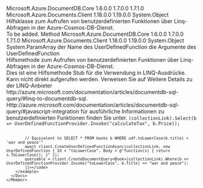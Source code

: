 <Type Name="UserDefinedFunctionProvider" FullName="Microsoft.Azure.Documents.Linq.UserDefinedFunctionProvider">
  <TypeSignature Language="C#" Value="public static class UserDefinedFunctionProvider" />
  <TypeSignature Language="ILAsm" Value=".class public auto ansi abstract sealed beforefieldinit UserDefinedFunctionProvider extends System.Object" />
  <TypeSignature Language="DocId" Value="T:Microsoft.Azure.Documents.Linq.UserDefinedFunctionProvider" />
  <TypeSignature Language="VB.NET" Value="Public Class UserDefinedFunctionProvider" />
  <TypeSignature Language="F#" Value="type UserDefinedFunctionProvider = class" />
  <AssemblyInfo>
    <AssemblyName>Microsoft.Azure.DocumentDB.Core</AssemblyName>
    <AssemblyVersion>1.6.0.0</AssemblyVersion>
    <AssemblyVersion>1.7.0.0</AssemblyVersion>
    <AssemblyVersion>1.7.1.0</AssemblyVersion>
  </AssemblyInfo>
  <AssemblyInfo>
    <AssemblyName>Microsoft.Azure.Documents.Client</AssemblyName>
    <AssemblyVersion>1.18.0.0</AssemblyVersion>
    <AssemblyVersion>1.19.0.0</AssemblyVersion>
  </AssemblyInfo>
  <Base>
    <BaseTypeName>System.Object</BaseTypeName>
  </Base>
  <Interfaces />
  <Docs>
    <summary>
            Hilfsklasse zum Aufrufen von benutzerdefinierten Funktionen über Linq-Abfragen in der Azure-Cosmos-DB-Dienst.
            </summary>
    <remarks>To be added.</remarks>
  </Docs>
  <Members>
    <Member MemberName="Invoke">
      <MemberSignature Language="C#" Value="public static object Invoke (string udfName, params object[] arguments);" />
      <MemberSignature Language="ILAsm" Value=".method public static hidebysig object Invoke(string udfName, object[] arguments) cil managed" />
      <MemberSignature Language="DocId" Value="M:Microsoft.Azure.Documents.Linq.UserDefinedFunctionProvider.Invoke(System.String,System.Object[])" />
      <MemberSignature Language="VB.NET" Value="Public Shared Function Invoke (udfName As String, ParamArray arguments As Object()) As Object" />
      <MemberSignature Language="F#" Value="static member Invoke : string * obj[] -&gt; obj" Usage="Microsoft.Azure.Documents.Linq.UserDefinedFunctionProvider.Invoke (udfName, arguments)" />
      <MemberType>Method</MemberType>
      <AssemblyInfo>
        <AssemblyName>Microsoft.Azure.DocumentDB.Core</AssemblyName>
        <AssemblyVersion>1.6.0.0</AssemblyVersion>
        <AssemblyVersion>1.7.0.0</AssemblyVersion>
        <AssemblyVersion>1.7.1.0</AssemblyVersion>
      </AssemblyInfo>
      <AssemblyInfo>
        <AssemblyName>Microsoft.Azure.Documents.Client</AssemblyName>
        <AssemblyVersion>1.18.0.0</AssemblyVersion>
        <AssemblyVersion>1.19.0.0</AssemblyVersion>
      </AssemblyInfo>
      <ReturnValue>
        <ReturnType>System.Object</ReturnType>
      </ReturnValue>
      <Parameters>
        <Parameter Name="udfName" Type="System.String" />
        <Parameter Name="arguments" Type="System.Object[]">
          <Attributes>
            <Attribute>
              <AttributeName>System.ParamArray</AttributeName>
            </Attribute>
          </Attributes>
        </Parameter>
      </Parameters>
      <Docs>
        <param name="udfName">der Name des UserDefinedFunction</param>
        <param name="arguments">die Argumente des UserDefinedFunction</param>
        <summary>
            Hilfsmethode zum Aufrufen von benutzerdefinierten Funktionen über Linq-Abfragen in der Azure-Cosmos-DB-Dienst.
            </summary>
        <returns />
        <remarks>
            Dies ist eine Hilfsmethode Stub für die Verwendung in LINQ-Ausdrücke. Kann nicht direkt aufgerufen werden. Verweisen Sie auf Weitere Details zu der LINQ-Anbieter http://azure.microsoft.com/documentation/articles/documentdb-sql-query/#linq-to-documentdb-sql.
            Http://azure.microsoft.com/documentation/articles/documentdb-sql-query/#javascript-integration für ausführliche Informationen zu benutzerdefinierten Funktionen finden Sie unter.
            </remarks>
        <altmember cref="T:Microsoft.Azure.Documents.UserDefinedFunction" />
        <example>
          <code language="c#"><![CDATA[
             await client.CreateUserDefinedFunctionAsync(collectionLink, new UserDefinedFunction { Id = "calculateTax", Body = @"function(amt) { return amt * 0.05; }" });
             var queryable = client.CreateDocumentQuery<Book>(collectionLink).Select(b => UserDefinedFunctionProvider.Invoke("calculateTax", b.Price));
             
            // Equivalent to SELECT * FROM books b WHERE udf.toLowerCase(b.title) = 'war and peace'" 
            await client.CreateUserDefinedFunctionAsync(collectionLink, new UserDefinedFunction { Id = "toLowerCase", Body = @"function(s) { return s.ToLowerCase(); }" });
            queryable = client.CreateDocumentQuery<Book>(collectionLink).Where(b => UserDefinedFunctionProvider.Invoke("toLowerCase", b.Title) == "war and peace");
            ]]></code>
        </example>
      </Docs>
    </Member>
  </Members>
</Type>